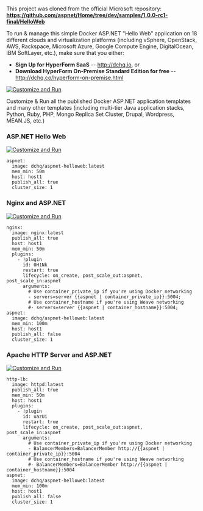 <figure>
<img src="http://www.hypergrid.com/wp-content/themes/hypergrid/img/logo.png" alt="" />
</figure>

This project was cloned from the official Microsoft repository: **<https://github.com/aspnet/Home/tree/dev/samples/1.0.0-rc1-final/HelloWeb>**

To run & manage this simple Docker ASP.NET "Hello Web" application on 18 different clouds and virtualization platforms (including vSphere, OpenStack, AWS, Rackspace, Microsoft Azure, Google Compute Engine, DigitalOcean, IBM SoftLayer, etc.), make sure that you either:
-   **Sign Up for HyperForm SaaS** -- <http://dchq.io>, or
-   **Download HyperForm On-Premise Standard Edition for free** -- <http://dchq.co/hyperform-on-premise.html>

[![Customize and Run](https://dl.dropboxusercontent.com/u/4090128/dchq-customize-and-run.png)](https://www.dchq.io/landing/products.html#/library?org=DCHQ)


Customize & Run all the published Docker ASP.NET application templates and many other templates (including multi-tier Java application stacks, Python, Ruby, PHP, Mongo Replica Set Cluster, Drupal, Wordpress, MEAN.JS, etc.)

### ASP.NET Hello Web

[![Customize and Run](https://dl.dropboxusercontent.com/u/4090128/dchq-customize-and-run.png)](https://www.dchq.io/landing/products.html#/library?org=DCHQ&bl=2c9180875663d1ca015676b65c8655fd)

~~~~~~~~~~~~~~~~~~~~~~~~~~~~~~~~~~~~~~~~~~~~~~~~~~~~~~~~~~~~~~~~~~~~~~~~~~~~~~~~
aspnet:
  image: dchq/aspnet-helloweb:latest
  mem_min: 50m
  host: host1
  publish_all: true
  cluster_size: 1
~~~~~~~~~~~~~~~~~~~~~~~~~~~~~~~~~~~~~~~~~~~~~~~~~~~~~~~~~~~~~~~~~~~~~~~~~~~~~~~~


### Nginx and ASP.NET

[![Customize and Run](https://dl.dropboxusercontent.com/u/4090128/dchq-customize-and-run.png)](https://www.dchq.io/landing/products.html#/library?org=DCHQ&bl=2c9180865663cf27015676b7c3836226)

~~~~~~~~~~~~~~~~~~~~~~~~~~~~~~~~~~~~~~~~~~~~~~~~~~~~~~~~~~~~~~~~~~~~~~~~~~~~~~~~
nginx:
  image: nginx:latest
  publish_all: true
  host: host1
  mem_min: 50m
  plugins:
    - !plugin
      id: 0H1Nk
      restart: true
      lifecycle: on_create, post_scale_out:aspnet, post_scale_in:aspnet
      arguments:
        # Use container_private_ip if you're using Docker networking
        - servers=server {{aspnet | container_private_ip}}:5004;
        # Use container_hostname if you're using Weave networking
        #- servers=server {{aspnet | container_hostname}}:5004;
aspnet:
  image: dchq/aspnet-helloweb:latest
  mem_min: 100m
  host: host1
  publish_all: false
  cluster_size: 1
~~~~~~~~~~~~~~~~~~~~~~~~~~~~~~~~~~~~~~~~~~~~~~~~~~~~~~~~~~~~~~~~~~~~~~~~~~~~~~~~

### Apache HTTP Server and ASP.NET

[![Customize and Run](https://dl.dropboxusercontent.com/u/4090128/dchq-customize-and-run.png)](https://www.dchq.io/landing/products.html#/library?org=DCHQ&bl=2c9180875663d1ca015676b8c03e5612)

~~~~~~~~~~~~~~~~~~~~~~~~~~~~~~~~~~~~~~~~~~~~~~~~~~~~~~~~~~~~~~~~~~~~~~~~~~~~~~~~
http-lb:
  image: httpd:latest
  publish_all: true
  mem_min: 50m
  host: host1
  plugins:
    - !plugin
      id: uazUi
      restart: true
      lifecycle: on_create, post_scale_out:aspnet, post_scale_in:aspnet
      arguments:
        # Use container_private_ip if you're using Docker networking
        - BalancerMembers=BalancerMember http://{{aspnet | container_private_ip}}:5004
        # Use container_hostname if you're using Weave networking
        #- BalancerMembers=BalancerMember http://{{aspnet | container_hostname}}:5004
aspnet:
  image: dchq/aspnet-helloweb:latest
  mem_min: 100m
  host: host1
  publish_all: false
  cluster_size: 1
~~~~~~~~~~~~~~~~~~~~~~~~~~~~~~~~~~~~~~~~~~~~~~~~~~~~~~~~~~~~~~~~~~~~~~~~~~~~~~~~

